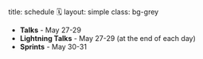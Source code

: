 title: schedule 🗓️
layout: simple
class: bg-grey

* **Talks** - May 27-29
* **Lightning Talks** - May 27-29 (at the end of each day)
* **Sprints** - May 30-31
